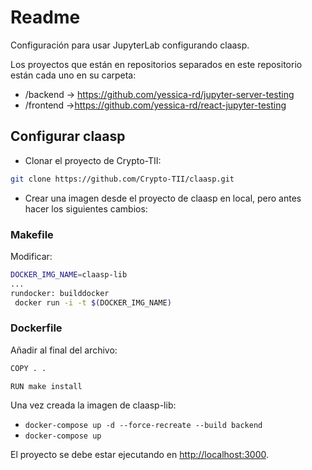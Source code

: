 # Readme

Configuración para usar JupyterLab configurando claasp.

Los proyectos que están en repositorios separados en este repositorio están cada uno en su carpeta:

- /backend → <https://github.com/yessica-rd/jupyter-server-testing>
- /frontend →<https://github.com/yessica-rd/react-jupyter-testing>

## Configurar claasp

- Clonar el proyecto de Crypto-TII:

```bash
git clone https://github.com/Crypto-TII/claasp.git
```

- Crear una imagen desde el proyecto de claasp en local, pero antes hacer los siguientes cambios:

### Makefile

Modificar:

```bash
DOCKER_IMG_NAME=claasp-lib
...
rundocker: builddocker
 docker run -i -t $(DOCKER_IMG_NAME)
```

### Dockerfile

Añadir al final del archivo:

```bash
COPY . .

RUN make install
```

Una vez creada la imagen de claasp-lib:

- `docker-compose up -d --force-recreate --build backend`
- `docker-compose up`

El proyecto se debe estar ejecutando en <http://localhost:3000>.
